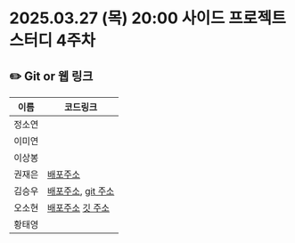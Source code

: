 # 2025.03.27 (목) 20:00 사이드 프로젝트 스터디 4주차

## ✏️ Git or 웹 링크

| 이름   | 코드링크                                                                             |
| ------ | ------------------------------------------------------------------------------------ |
| 정소연 |                                                                                      |
| 이미연 |                                                                                      |
| 이상봉 |                                                                                      |
| 권재은 | [배포주소](https://pomopro-five.vercel.app/)                                           |
| 김승우 | [배포주소](https://marketplace.visualstudio.com/items?itemName=SEUNGWOOKIM.korean-variable-translator), [git 주소](https://github.com/kyh196201/vscode-korean-variable-translator)|
| 오소현 |[배포주소](https://vling-thumnail-maker.vercel.app/) [깃 주소](https://github.com/osohyun0224/vling-ThumnailMaker)   |
| 황태영 |                                                                                      |

